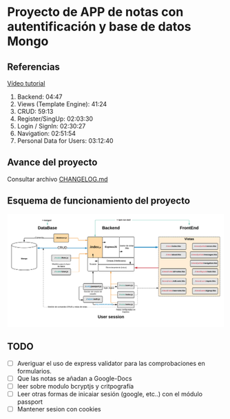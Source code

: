 # Proyecto de APP de notas con autentificación y base de datos Mongo

## Referencias
[Vídeo tutorial](https://www.youtube.com/watch?v=-bI0diefasA)  
1. Backend: 04:47
2. Views (Template Engine): 41:24
3. CRUD: 59:13
4. Register/SingUp: 02:03:30
5. Login / SignIn: 02:30:27
6. Navigation: 02:51:54
7. Personal Data for Users: 03:12:40


## Avance del proyecto
Consultar archivo [CHANGELOG.md](CHANGELOG.md)


## Esquema de funcionamiento del proyecto
![](src/public/images/App_Notas.png)


## TODO
- [ ] Averiguar el uso de express validator para las comprobaciones en formularios.
- [ ] Que las notas se añadan a Google-Docs
- [ ] leer sobre modulo bcryptjs y critpografía
- [ ] Leer otras formas de inicaiar sesión (google, etc..) con el módulo passport
- [ ] Mantener sesion con cookies